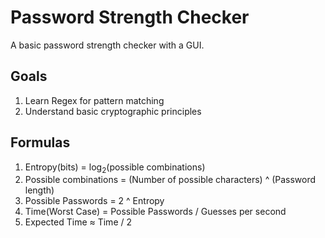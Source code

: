 # Password Strength Checker

A basic password strength checker with a GUI.<br>



## Goals

1. Learn Regex for pattern matching  
2. Understand basic cryptographic principles


## Formulas
1. Entropy(bits) = log<sub>2</sub>(possible combinations)
2. Possible combinations = (Number of possible characters) ^ (Password length)
3. Possible Passwords = 2 ^ Entropy
4. Time(Worst Case) = Possible Passwords / Guesses per second
5. Expected Time ≈ Time / 2
